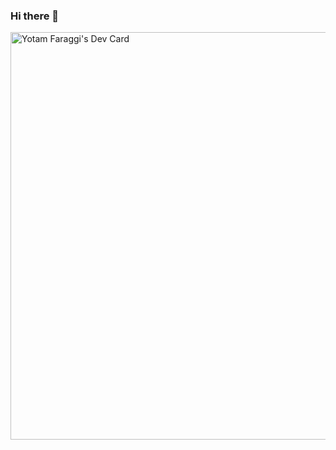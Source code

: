 ### Hi there 👋

<a href="https://app.daily.dev/yotamon"><img src="https://api.daily.dev/devcards/v2/b68eaa3e4fc64cf0bea3fa448d904225.png?type=wide&r=f36" width="652" alt="Yotam Faraggi's Dev Card"/></a>

<!--
**yotamcuralife/yotamcuralife** is a ✨ _special_ ✨ repository because its `README.md` (this file) appears on your GitHub profile.

Here are some ideas to get you started:

- 🔭 I’m currently working on ...
- 🌱 I’m currently learning ...
- 👯 I’m looking to collaborate on ...
- 🤔 I’m looking for help with ...
- 💬 Ask me about ...
- 📫 How to reach me: ...
- 😄 Pronouns: ...
- ⚡ Fun fact: ...
-->
